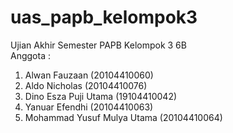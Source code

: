 # uas_papb_kelompok3
Ujian Akhir Semester PAPB Kelompok 3 6B<br>
Anggota :<br>
1. Alwan Fauzaan               (20104410060)<br>
2. Aldo Nicholas               (20104410076)<br>
3. Dino Esza Puji Utama         (19104410042)<br>
4. Yanuar Efendhi               (20104410063)<br>
5. Mohammad Yusuf Mulya Utama  (20104410064)
